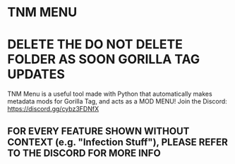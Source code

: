 # TNM MENU
# DELETE THE DO NOT DELETE FOLDER AS SOON GORILLA TAG UPDATES
TNM Menu is a useful tool made with Python that automatically makes metadata mods for Gorilla Tag, and acts as a MOD MENU! Join the Discord: https://discord.gg/cybz3FDNfX

## FOR EVERY FEATURE SHOWN WITHOUT CONTEXT (e.g. "Infection Stuff"), PLEASE REFER TO THE DISCORD FOR MORE INFO
